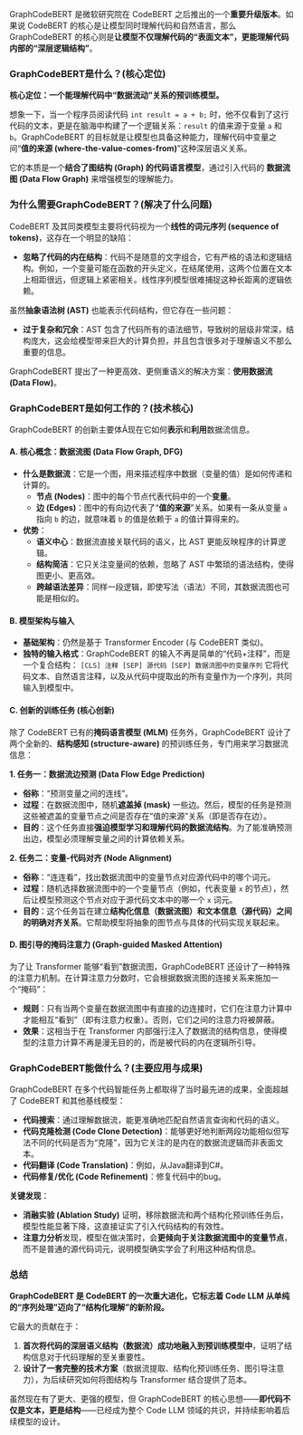 GraphCodeBERT 是微软研究院在 CodeBERT 之后推出的一个**重要升级版本**。如果说 CodeBERT 的核心是让模型同时理解代码和自然语言，那么 GraphCodeBERT 的核心则是**让模型不仅理解代码的“表面文本”，更能理解代码内部的“深层逻辑结构”**。

### GraphCodeBERT是什么？(核心定位)

**核心定位：一个能理解代码中“数据流动”关系的预训练模型。**

想象一下，当一个程序员阅读代码 `int result = a + b;` 时，他不仅看到了这行代码的文本，更是在脑海中构建了一个逻辑关系：`result` 的值来源于变量 `a` 和 `b`。GraphCodeBERT 的目标就是让模型也具备这种能力，理解代码中变量之间“**值的来源 (where-the-value-comes-from)**”这种深层语义关系。

它的本质是一个**结合了图结构 (Graph) 的代码语言模型**，通过引入代码的 **数据流图 (Data Flow Graph)** 来增强模型的理解能力。

### 为什么需要GraphCodeBERT？(解决了什么问题)

CodeBERT 及其同类模型主要将代码视为一个**线性的词元序列 (sequence of tokens)**，这存在一个明显的缺陷：
*   **忽略了代码的内在结构**：代码不是随意的文字组合，它有严格的语法和逻辑结构。例如，一个变量可能在函数的开头定义，在结尾使用，这两个位置在文本上相距很远，但逻辑上紧密相关。线性序列模型很难捕捉这种长距离的逻辑依赖。

虽然**抽象语法树 (AST)** 也能表示代码结构，但它存在一些问题：
*   **过于复杂和冗余**：AST 包含了代码所有的语法细节，导致树的层级非常深，结构庞大，这会给模型带来巨大的计算负担，并且包含很多对于理解语义不那么重要的信息。

GraphCodeBERT 提出了一种更高效、更侧重语义的解决方案：**使用数据流 (Data Flow)**。

### GraphCodeBERT是如何工作的？(技术核心)

GraphCodeBERT 的创新主要体Ã现在它如何**表示**和**利用**数据流信息。

#### A. 核心概念：数据流图 (Data Flow Graph, DFG)
*   **什么是数据流**：它是一个图，用来描述程序中数据（变量的值）是如何传递和计算的。
    *   **节点 (Nodes)**：图中的每个节点代表代码中的一个**变量**。
    *   **边 (Edges)**：图中的有向边代表了“**值的来源**”关系。如果有一条从变量 `a` 指向 `b` 的边，就意味着 `b` 的值是依赖于 `a` 的值计算得来的。
*   **优势**：
    *   **语义中心**：数据流直接关联代码的语义，比 AST 更能反映程序的计算逻辑。
    *   **结构简洁**：它只关注变量间的依赖，忽略了 AST 中繁琐的语法结构，使得图更小、更高效。
    *   **跨越语法差异**：同样一段逻辑，即使写法（语法）不同，其数据流图也可能是相似的。

#### B. 模型架构与输入
*   **基础架构**：仍然是基于 Transformer Encoder (与 CodeBERT 类似)。
*   **独特的输入格式**：GraphCodeBERT 的输入不再是简单的“代码+注释”，而是一个复合结构：
    `[CLS] 注释 [SEP] 源代码 [SEP] 数据流图中的变量序列`
    它将代码文本、自然语言注释，以及从代码中提取出的所有变量作为一个序列，共同输入到模型中。

#### C. 创新的训练任务 (核心创新)

除了 CodeBERT 已有的**掩码语言模型 (MLM)** 任务外，GraphCodeBERT 设计了两个全新的、**结构感知 (structure-aware)** 的预训练任务，专门用来学习数据流信息：

**1. 任务一：数据流边预测 (Data Flow Edge Prediction)**
*   **俗称**：“预测变量之间的连线”。
*   **过程**：在数据流图中，随机**遮盖掉 (mask)** 一些边。然后，模型的任务是预测这些被遮盖的变量节点之间是否存在“值的来源”关系（即是否存在边）。
*   **目的**：这个任务直接**强迫模型学习和理解代码的数据流结构**。为了能准确预测出边，模型必须理解变量之间的计算依赖关系。

**2. 任务二：变量-代码对齐 (Node Alignment)**
*   **俗称**：“连连看”，找出数据流图中的变量节点对应源代码中的哪个词元。
*   **过程**：随机选择数据流图中的一个变量节点（例如，代表变量 `x` 的节点），然后让模型预测这个节点对应于源代码文本中的哪一个 `x` 词元。
*   **目的**：这个任务旨在建立**结构化信息（数据流图）和文本信息（源代码）之间的明确对齐关系**。它帮助模型将抽象的图节点与具体的代码实现关联起来。

#### D. 图引导的掩码注意力 (Graph-guided Masked Attention)

为了让 Transformer 能够“看到”数据流图，GraphCodeBERT 还设计了一种特殊的注意力机制。在计算注意力分数时，它会根据数据流图的连接关系来施加一个“掩码”：
*   **规则**：只有当两个变量在数据流图中有直接的边连接时，它们在注意力计算中才能相互“看到”（即有注意力权重）。否则，它们之间的注意力将被屏蔽。
*   **效果**：这相当于在 Transformer 内部强行注入了数据流的结构信息，使得模型的注意力计算不再是漫无目的的，而是被代码的内在逻辑所引导。

### GraphCodeBERT能做什么？(主要应用与成果)

GraphCodeBERT 在多个代码智能任务上都取得了当时最先进的成果，全面超越了 CodeBERT 和其他基线模型：
*   **代码搜索**：通过理解数据流，能更准确地匹配自然语言查询和代码的语义。
*   **代码克隆检测 (Code Clone Detection)**：能够更好地判断两段功能相似但写法不同的代码是否为“克隆”，因为它关注的是内在的数据流逻辑而非表面文本。
*   **代码翻译 (Code Translation)**：例如，从Java翻译到C#。
*   **代码修复/优化 (Code Refinement)**：修复代码中的bug。

**关键发现**：
*   **消融实验 (Ablation Study)** 证明，移除数据流和两个结构化预训练任务后，模型性能显著下降，这直接证实了引入代码结构的有效性。
*   **注意力分析**发现，模型在做决策时，会**更倾向于关注数据流图中的变量节点**，而不是普通的源代码词元，说明模型确实学会了利用这种结构信息。

### 总结

**GraphCodeBERT 是 CodeBERT 的一次重大进化，它标志着 Code LLM 从单纯的“序列处理”迈向了“结构化理解”的新阶段。**

它最大的贡献在于：
1.  **首次将代码的深层语义结构（数据流）成功地融入到预训练模型中**，证明了结构信息对于代码理解的至关重要性。
2.  **设计了一套完整的技术方案**（数据流提取、结构化预训练任务、图引导注意力），为后续研究如何将图结构与 Transformer 结合提供了范本。

虽然现在有了更大、更强的模型，但 GraphCodeBERT 的核心思想——**即代码不仅是文本，更是结构**——已经成为整个 Code LLM 领域的共识，并持续影响着后续模型的设计。
